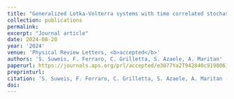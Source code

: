 ```yaml
---
title: "Generalized Lotka-Volterra systems with time correlated stochastic interactions"
collection: publications
permalink:
excerpt: "Journal article"
date: 2024-08-20
year: '2024'
venue: 'Physical Review Letters, <b>accepted</b>'
authors: 'S. Suweis, F. Ferraro, C. Grilletta, S. Azaele, A. Maritan'
paperurl: https://journals.aps.org/prl/accepted/e3077Ya2T942840c91980618c3d68774b279f2947
preprinturl: 
citation: 'S. Suweis, F. Ferraro, C. Grilletta, S. Azaele, A. Maritan (2024), Generalized Lotka-Volterra systems with time correlated stochastic interactions. <i>Physical Review Letters</i>'
doi: 
---
```

